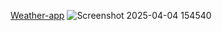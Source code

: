 [Weather-app](https://pruthviraj85.github.io/Weather-app/)
![Screenshot 2025-04-04 154540](https://github.com/user-attachments/assets/c900b20a-4fc6-43e7-8b73-f3e877031a9c)
